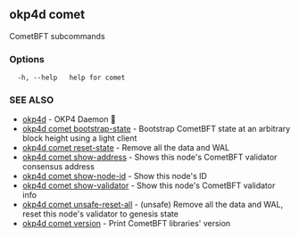 ## okp4d comet

CometBFT subcommands

### Options

```
  -h, --help   help for comet
```

### SEE ALSO

* [okp4d](okp4d.md)	 - OKP4 Daemon 👹
* [okp4d comet bootstrap-state](okp4d_comet_bootstrap-state.md)	 - Bootstrap CometBFT state at an arbitrary block height using a light client
* [okp4d comet reset-state](okp4d_comet_reset-state.md)	 - Remove all the data and WAL
* [okp4d comet show-address](okp4d_comet_show-address.md)	 - Shows this node's CometBFT validator consensus address
* [okp4d comet show-node-id](okp4d_comet_show-node-id.md)	 - Show this node's ID
* [okp4d comet show-validator](okp4d_comet_show-validator.md)	 - Show this node's CometBFT validator info
* [okp4d comet unsafe-reset-all](okp4d_comet_unsafe-reset-all.md)	 - (unsafe) Remove all the data and WAL, reset this node's validator to genesis state
* [okp4d comet version](okp4d_comet_version.md)	 - Print CometBFT libraries' version
